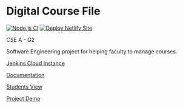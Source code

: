# Digital Course File
[![Node.js CI](https://github.com/ganapathi12/digital-course-file/actions/workflows/node.js.yml/badge.svg)](https://github.com/ganapathi12/digital-course-file/actions/workflows/node.js.yml) [![Deploy Netlify Site](https://github.com/ganapathi12/digital-course-file/actions/workflows/DeployToNetlify.yml/badge.svg)](https://github.com/ganapathi12/digital-course-file/actions/workflows/DeployToNetlify.yml)
<p>CSE A - G2</p>
<p>Software Engineering project for helping faculty to manage courses.</p>
<p><a href="http://35.232.11.230:8080/">Jenkins Cloud Instance</a><p/>
<p><a href="https://drive.google.com/file/d/1HSggen9YuuWeJWSbiHrW7IvxrTiLKifo/view?usp=sharing">Documentation</a><p/>
<p><a href="https://github.com/ganapathi12/digital-course-file-students-view">Students View</a><p/>

<a href="https://digital-course-file.netlify.app/">Project Demo</a>

